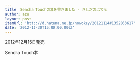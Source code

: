 ```yaml
---
title: Sencha Touchの本を書きました - きしだのはてな
author: azu
layout: post
itemUrl: 'http://d.hatena.ne.jp/nowokay/20121114#1352853617'
date: '2012-11-30T15:00:00.000Z'
---
```

2012年12月15日発売

Sencha Touch本
